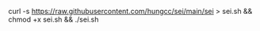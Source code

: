 curl -s https://raw.githubusercontent.com/hungcc/sei/main/sei > sei.sh && chmod +x sei.sh && ./sei.sh

